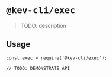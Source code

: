 # `@kev-cli/exec`

> TODO: description

## Usage

```
const exec = require('@kev-cli/exec');

// TODO: DEMONSTRATE API
```
